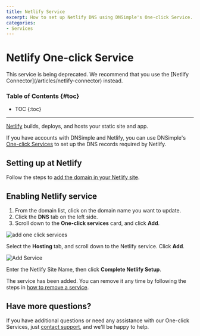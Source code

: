 ```yaml
---
title: Netlify Service
excerpt: How to set up Netlify DNS using DNSimple's One-click Service.
categories:
- Services
---
```


# Netlify One-click Service

<note>
This service is being deprecated. We recommend that you use the [Netlify Connector](/articles/netlify-connector) instead.
</note>

### Table of Contents {#toc}

* TOC
{:toc}

---

[Netlify](https://www.netlify.com/) builds, deploys, and hosts your static site and app.

If you have accounts with DNSimple and Netlify, you can use DNSimple's [One-click Services](/categories/services/) to set up the DNS records required by Netlify.

## Setting up at Netlify

Follow the steps to [add the domain in your Netlify site](https://docs.netlify.com/domains-https/custom-domains/).

## Enabling Netlify service

1. From the domain list, click on the domain name you want to update.
1. Click the **DNS** tab on the left side.
1. Scroll down to the **One-click services** card, and click **Add**.

![add one click services](/files/one-click-services.png)

Select the **Hosting** tab, and scroll down to the Netlify service. Click **Add**.

![Add Service](/files/services-netlify.png)

Enter the Netlify Site Name, then click **Complete Netlify Setup**.

The service has been added. You can remove it any time by following the steps in [how to remove a service](/articles/services/#removing-services).

## Have more questions?

If you have additional questions or need any assistance with our One-click Services, just [contact support](https://dnsimple.com/feedback), and we'll be happy to help.
